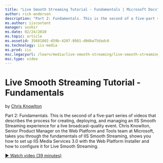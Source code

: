```yaml
---
title: "Live Smooth Streaming Tutorial - Fundamentals | Microsoft Docs"
author: rick-anderson
description: "Part 2: Fundamentals. This is the second of a five-part series of videos that describes the process for creating, deploying, and managing an IIS Smooth Strea..."
ms.author: iiscontent
manager: soshir
ms.date: 02/24/2010
ms.topic: article
ms.assetid: 35681802-d59b-4207-8981-d0dba75dadc6
ms.technology: iis-media
ms.prod: iis
msc.legacyurl: /learn/media/live-smooth-streaming/live-smooth-streaming-tutorial-fundamentals
msc.type: video
---
```

Live Smooth Streaming Tutorial - Fundamentals
====================
by [Chris Knowlton](https://twitter.com/chris_knowlton)

Part 2: Fundamentals. This is the second of a five-part series of videos that describes the process for creating, deploying, and managing an IIS Smooth Streaming experience for a live broadcast-quality event. Chris Knowlton, Senior Product Manager on the Web Platform and Tools team at Microsoft, takes you through the fundamentals of IIS Smooth Streaming, shows you how to set up IIS Media Services 3.0 with the Web Platform Installer and how to configure it for Live Smooth Streaming.

[&#9654; Watch video (39 minutes)](https://channel9.msdn.com/Blogs/IIS-NET-Site-Videos/live-smooth-streaming-tutorial-fundamentals)